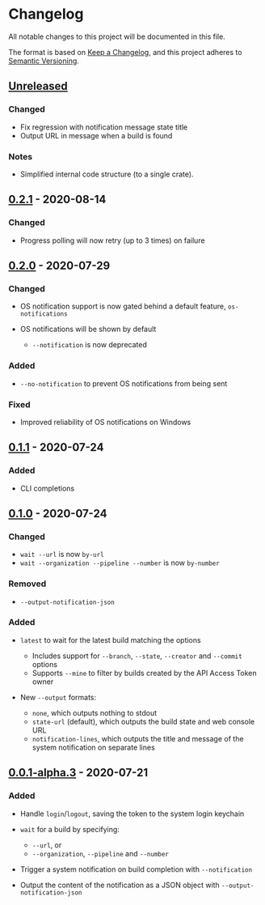 # Changelog

All notable changes to this project will be documented in this file.

The format is based on [Keep a Changelog](https://keepachangelog.com/en/1.0.0/),
and this project adheres to [Semantic Versioning](https://semver.org/spec/v2.0.0.html).

## [Unreleased]

### Changed

- Fix regression with notification message state title
- Output URL in message when a build is found

### Notes

- Simplified internal code structure (to a single crate).

## [0.2.1] - 2020-08-14

### Changed

- Progress polling will now retry (up to 3 times) on failure

## [0.2.0] - 2020-07-29

### Changed

- OS notification support is now gated behind a default feature, `os-notifications`
- OS notifications will be shown by default

  - `--notification` is now deprecated

### Added

- `--no-notification` to prevent OS notifications from being sent

### Fixed

- Improved reliability of OS notifications on Windows

## [0.1.1] - 2020-07-24

### Added

- CLI completions

## [0.1.0] - 2020-07-24

### Changed

- `wait --url` is now `by-url`
- `wait --organization --pipeline --number` is now `by-number`

### Removed

- `--output-notification-json`

### Added

- `latest` to wait for the latest build matching the options

  - Includes support for `--branch`, `--state`, `--creator` and `--commit` options
  - Supports `--mine` to filter by builds created by the API Access Token owner

- New `--output` formats:

  - `none`, which outputs nothing to stdout
  - `state-url` (default), which outputs the build state and web console URL
  - `notification-lines`, which outputs the title and message of the system notification on separate lines

## [0.0.1-alpha.3] - 2020-07-21

### Added

- Handle `login`/`logout`, saving the token to the system login keychain
- `wait` for a build by specifying:

  - `--url`, or
  - `--organization`, `--pipeline` and `--number`

- Trigger a system notification on build completion with `--notification`
- Output the content of the notification as a JSON object with `--output-notification-json`

[unreleased]: https://github.com/liamdawson/buildkite_waiter/compare/v0.2.1...HEAD
[0.2.1]: https://github.com/liamdawson/buildkite_waiter/compare/v0.2.0...v0.2.1
[0.2.0]: https://github.com/liamdawson/buildkite_waiter/compare/v0.1.1...v0.2.0
[0.1.1]: https://github.com/liamdawson/buildkite_waiter/compare/v0.1.0...v0.1.1
[0.1.0]: https://github.com/liamdawson/buildkite_waiter/compare/v0.0.1-alpha.3...v0.1.0
[0.0.1-alpha.3]: https://github.com/liamdawson/buildkite_waiter/releases/tag/v0.0.1-alpha.3
